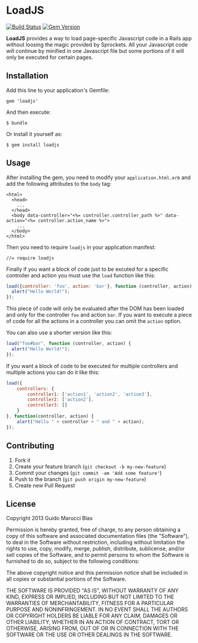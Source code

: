 LoadJS
======

[![Build Status](https://travis-ci.org/guidomb/loadjs.png?branch=master)](https://travis-ci.org/guidomb/loadjs)
[![Gem Version](https://badge.fury.io/rb/loadjs.png)](http://badge.fury.io/rb/loadjs)

**LoadJS** provides a way to load page-specific Javascript code in a Rails app without loosing the magic
provided by Sprockets. All your Javascript code will continue by minified in one Javascript file but
some portions of it will only be executed for certain pages.

## Installation

Add this line to your application's Gemfile:

    gem 'loadjs'

And then execute:

    $ bundle

Or install it yourself as:

    $ gem install loadjs
    
## Usage

After installing the gem, you need to modify your `application.html.erb` and add the following attributes to the `body`
tag:

```
<html>
  <head>
    ...
  </head>
  <body data-controller="<%= controller.controller_path %>" data-action="<%= controller.action_name %>">
    ...
  </body>
</html>
```

Then you need to require `loadjs` in your application manifest:

```
//= require loadjs
```

Finally if you want a block of code just to be excuted for a specific controller and action you must use the `load` 
function like this:

```javascript
load({controller: 'foo', action: 'bar'}, function (controller, action) {
  alert("Hello World!");
});
```

This piece of code will only be evaluated after the DOM has been loaded and only for the controller `foo` and action `bar`.
If you want to execute a piece of code for all the actions in a controller you can omit the `action` option. 

You can also use a shorter version like this:

```javascript
load("foo#bar", function (controller, action) {
  alert("Hello World!");
});
```

If you want a block of code to be executed for multiple controllers and multiple actions you can do it like this:

```javascript
load({
    controllers: {
        controller1: ['action1', 'action2', 'action3'],
        controller2: ['action2'],
        controller3: []
    }
}, function(controller, action) {
    alert("Hello " + controller + " and " + action);
});
```

## Contributing

1. Fork it
2. Create your feature branch (`git checkout -b my-new-feature`)
3. Commit your changes (`git commit -am 'Add some feature'`)
4. Push to the branch (`git push origin my-new-feature`)
5. Create new Pull Request

## License ##

Copyright 2013 Guido Marucci Blas

Permission is hereby granted, free of charge, to any person obtaining
a copy of this software and associated documentation files (the
"Software"), to deal in the Software without restriction, including
without limitation the rights to use, copy, modify, merge, publish,
distribute, sublicense, and/or sell copies of the Software, and to
permit persons to whom the Software is furnished to do so, subject to
the following conditions:

The above copyright notice and this permission notice shall be
included in all copies or substantial portions of the Software.

THE SOFTWARE IS PROVIDED "AS IS", WITHOUT WARRANTY OF ANY KIND,
EXPRESS OR IMPLIED, INCLUDING BUT NOT LIMITED TO THE WARRANTIES OF
MERCHANTABILITY, FITNESS FOR A PARTICULAR PURPOSE AND
NONINFRINGEMENT. IN NO EVENT SHALL THE AUTHORS OR COPYRIGHT HOLDERS BE
LIABLE FOR ANY CLAIM, DAMAGES OR OTHER LIABILITY, WHETHER IN AN ACTION
OF CONTRACT, TORT OR OTHERWISE, ARISING FROM, OUT OF OR IN CONNECTION
WITH THE SOFTWARE OR THE USE OR OTHER DEALINGS IN THE SOFTWARE.

